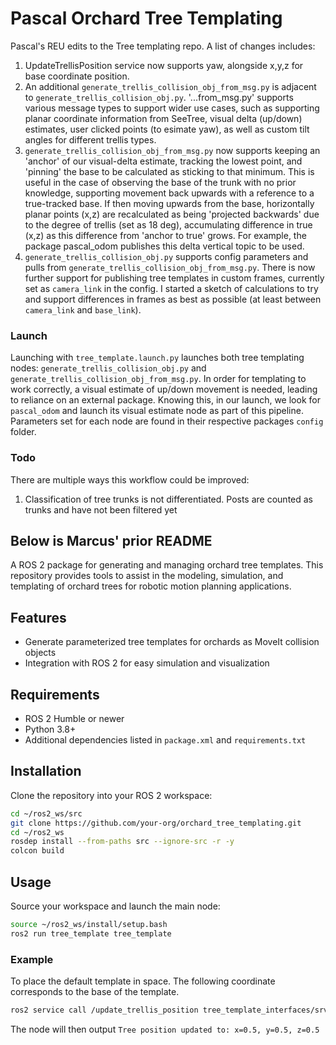 # Pascal Orchard Tree Templating

Pascal's REU edits to the Tree templating repo. A list of changes includes:

1. UpdateTrellisPosition service now supports yaw, alongside x,y,z for base coordinate position.
2. An additional `generate_trellis_collision_obj_from_msg.py` is adjacent to `generate_trellis_collision_obj.py`. '...from_msg.py' supports various message types to support wider use cases, such as supporting planar coordinate information from SeeTree, visual delta (up/down) estimates, user clicked points (to esimate yaw), as well as custom tilt angles for different trellis types.
3. `generate_trellis_collision_obj_from_msg.py` now supports keeping an 'anchor' of our visual-delta estimate, tracking the lowest point, and 'pinning' the base to be calculated as sticking to that minimum. This is useful in the case of observing the base of the trunk with no prior knowledge, supporting movement back upwards with a reference to a true-tracked base. If then moving upwards from the base, horizontally planar points (x,z) are recalculated as being 'projected backwards' due to the degree of trellis (set as 18 deg), accumulating difference in true (x,z) as this difference from 'anchor to true' grows. For example, the package pascal_odom publishes this delta vertical topic to be used.
4. `generate_trellis_collision_obj.py` supports config parameters and pulls from `generate_trellis_collision_obj_from_msg.py`. There is now further support for publishing tree templates in custom frames, currently set as `camera_link` in the config. I started a sketch of calculations to try and support differences in frames as best as possible (at least between `camera_link` and `base_link`).

### Launch

Launching with `tree_template.launch.py` launches both tree templating nodes: `generate_trellis_collision_obj.py` and `generate_trellis_collision_obj_from_msg.py`. In order for templating to work correctly, a visual estimate of up/down movement is needed, leading to reliance on an external package. Knowing this, in our launch, we look for `pascal_odom` and launch its visual estimate node as part of this pipeline. Parameters set for each node are found in their respective packages `config` folder.

### Todo
There are multiple ways this workflow could be improved:
1. Classification of tree trunks is not differentiated. Posts are counted as trunks and have not been filtered yet

## Below is Marcus' prior README

A ROS 2 package for generating and managing orchard tree templates. This repository provides tools to assist in the modeling, simulation, and templating of orchard trees for robotic motion planning applications.

## Features

- Generate parameterized tree templates for orchards as MoveIt collision objects
- Integration with ROS 2 for easy simulation and visualization

## Requirements

- ROS 2 Humble or newer
- Python 3.8+
- Additional dependencies listed in `package.xml` and `requirements.txt`

## Installation

Clone the repository into your ROS 2 workspace:

```bash
cd ~/ros2_ws/src
git clone https://github.com/your-org/orchard_tree_templating.git
cd ~/ros2_ws
rosdep install --from-paths src --ignore-src -r -y
colcon build
```

## Usage

Source your workspace and launch the main node:

```bash
source ~/ros2_ws/install/setup.bash
ros2 run tree_template tree_template
```

### Example

To place the default template in space. The following coordinate corresponds to the base of the template.

```bash
ros2 service call /update_trellis_position tree_template_interfaces/srv/UpdateTrellisPosition "{x: 0.5, y: 0.5, z: 0.5}"
```

The node will then output `Tree position updated to: x=0.5, y=0.5, z=0.5`
